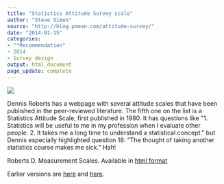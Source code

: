 ```yaml
---
title: "Statistics Attitude Survey scale"
author: "Steve Simon"
source: "http://blog.pmean.com/attitude-survey/"
date: "2014-01-15"
categories:
- "*Recommendation"
- 2014
- Survey design
output: html_document
page_update: complete
---
```


![](http://www.pmean.com/new-images/14/attitude-survey01.png)

<!---More--->

Dennis Roberts has a webpage with several attitude scales that have been published in the peer-reviewed literature. The fifth one on the list is a Statistics Attitude Scale, first published in 1980. It has questions like "1. Statistics will be useful to me in my profession when I evaluate other people. 2. It takes me a long time to understand a statistical concept." but Dennis especially highlighted question 18: "The thought of taking another statistics course makes me sick." Hah!

Roberts D. Measurement Scales. Available in [html format][rob1]

[rob1]: http://www.personal.psu.edu/users/d/m/dmr/testing/meas.htm

 
Earlier versions are [here][sim1] and [here][sim2].
 
[sim1]: http://blog.pmean.com/attitude-survey/
[sim2]: http://new.pmean.com/statistics-attitude-survey-scale/
 
